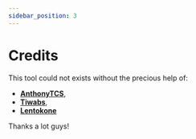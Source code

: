 ```yaml
---
sidebar_position: 3
---
```


# Credits

This tool could not exists without the precious help of:
- **[AnthonyTCS](https://github.com/AnthonyTCS)**,
- **[Tiwabs](https://github.com/Tiwabs)**,
- **[Lentokone](https://github.com/Aik-10)**

Thanks a lot guys!